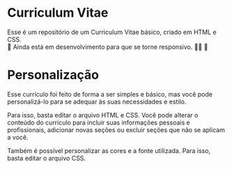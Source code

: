 # Curriculum Vitae

Esse é um repositório de um Curriculum Vitae básico, criado em HTML e CSS.
<br>
🚧 Ainda está em desenvolvimento para que se torne responsivo. 👨‍💻 🚧
<br>

# Personalização

Esse currículo foi feito de forma a ser simples e básico, mas você pode personalizá-lo para se adequar às suas necessidades e estilo.

Para isso, basta editar o arquivo HTML e CSS. Você pode alterar o conteúdo do currículo para incluir suas informações pessoais e profissionais, 
adicionar novas seções ou excluir seções que não se aplicam a você.

Também é possível personalizar as cores e a fonte utilizada. Para isso, basta editar o arquivo CSS.
